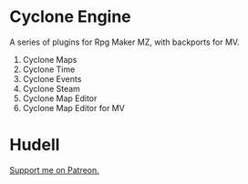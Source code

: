 # Cyclone Engine

A series of plugins for Rpg Maker MZ, with backports for MV.

1. Cyclone Maps
2. Cyclone Time
3. Cyclone Events
4. Cyclone Steam
5. Cyclone Map Editor
6. Cyclone Map Editor for MV


# Hudell

[Support me on Patreon.](https://www.patreon.com/hudell)
